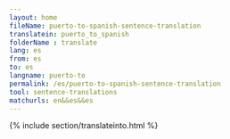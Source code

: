 ```yaml
---
layout: home
fileName: puerto-to-spanish-sentence-translation
translatein: puerto_to_spanish
folderName : translate
lang: es
from: es
to: es
langname: puerto-to
permalink: /es/puerto-to-spanish-sentence-translation
tool: sentence-translations
matchurls: en&&es&&es
---
```

{% include section/translateinto.html %}
